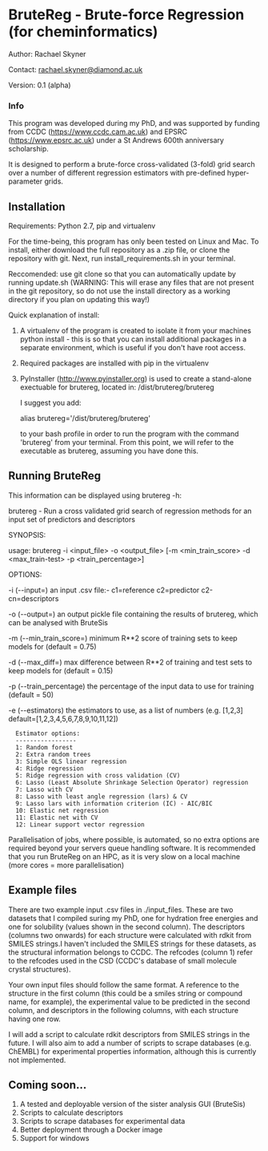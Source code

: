 # BruteReg - Brute-force Regression (for cheminformatics)

Author: Rachael Skyner

Contact: rachael.skyner@diamond.ac.uk

Version: 0.1 (alpha)


### Info ###
This program was developed during my PhD, and was supported by funding from CCDC (https://www.ccdc.cam.ac.uk) 
and EPSRC (https://www.epsrc.ac.uk) under a St Andrews 600th anniversary scholarship.

It is designed to perform a brute-force cross-validated (3-fold) grid search over a number of different regression
estimators with pre-defined hyper-parameter grids. 

## Installation ##
Requirements: Python 2.7, pip and virtualenv

For the time-being, this program has only been tested on Linux and Mac. To install, either download the full
repository as a .zip file, or clone the repository with git. Next, run install_requirements.sh in your
terminal. 

Reccomended: use git clone so that you can automatically update by running update.sh (WARNING: This will erase any files that are not present in the git repository, so do not use the install directory as a working directory if you plan on updating this way!)

Quick explanation of install:
1. A virtualenv of the program is created to isolate it from your machines python install - this is so that you
can install additional packages in a separate environment, which is useful if you don't have root access. 
2. Required packages are installed with pip in the virtualenv
3. PyInstaller (http://www.pyinstaller.org) is used to create a stand-alone exectuable for brutereg, located in:
   <path to download>/dist/brutereg/brutereg
   
   I suggest you add:
   
   alias brutereg='<path to download>/dist/brutereg/brutereg'
   
   to your bash profile in order to run the program with the command 'brutereg' from your terminal. From this
   point, we will refer to the executable as brutereg, assuming you have done this.

## Running BruteReg ##
This information can be displayed using brutereg -h:

brutereg - Run a cross validated grid search of regression methods for an input set of predictors and descriptors

SYNOPSIS: 

  usage: brutereg -i <input_file> -o <output_file> [-m <min_train_score> -d <max_train-test> -p <train_percentage>]

OPTIONS:

  -i (--input=)           an input .csv file:- c1=reference c2=predictor c2-cn=descriptors
  
  -o (--output=)          an output pickle file containing the results of brutereg, which can be analysed with BruteSis
  
  -m (--min_train_score=) minimum R**2 score of training sets to keep models for (default = 0.75)
  
  -d (--max_diff=)        max difference between R**2 of training and test sets to keep models for (default = 0.15)
  
  -p (--train_percentage) the percentage of the input data to use for training (default = 50)
  
  -e (--estimators)       the estimators to use, as a list of numbers (e.g. [1,2,3] default=[1,2,3,4,5,6,7,8,9,10,11,12])
  
      Estimator options:
      -----------------
      1: Random forest
      2: Extra random trees
      3: Simple OLS linear regression
      4: Ridge regression
      5: Ridge regression with cross validation (CV)
      6: Lasso (Least Absolute Shrinkage Selection Operator) regression
      7: Lasso with CV
      8: Lasso with least angle regression (lars) & CV
      9: Lasso lars with information criterion (IC) - AIC/BIC
      10: Elastic net regression
      11: Elastic net with CV
      12: Linear support vector regression
  
  Parallelisation of jobs, where possible, is automated, so no extra options are required beyond your servers queue handling software. It is recommended that you run BruteReg on an HPC, as it is very slow on a local machine (more cores = more parallelisation)
  
 ## Example files ## 
 There are two example input .csv files in ./input_files. These are two datasets that I compiled suring my PhD, one for hydration free energies and one for solubility (values shown in the second column). The descriptors (columns two onwards) for each structure were calculated with rdkit from SMILES strings.I haven't included the SMILES strings for these datasets, as the structural information belongs to CCDC. The refcodes (column 1) refer to the refcodes used in the CSD (CCDC's database of small molecule crystal structures).

Your own input files should follow the same format. A reference to the structure in the first column (this could be a smiles string or compound name, for example), the experimental value to be predicted in the second column, and descriptors in the following columns, with each structure having one row.

I will add a script to calculate rdkit descriptors from SMILES strings in the future. I will also aim to add a number of scripts to scrape databases (e.g. ChEMBL) for experimental properties information, although this is currently not implemented.

## Coming soon... ##
1. A tested and deployable version of the sister analysis GUI (BruteSis)
2. Scripts to calculate descriptors
3. Scripts to scrape databases for experimental data
4. Better deployment through a Docker image
5. Support for windows
